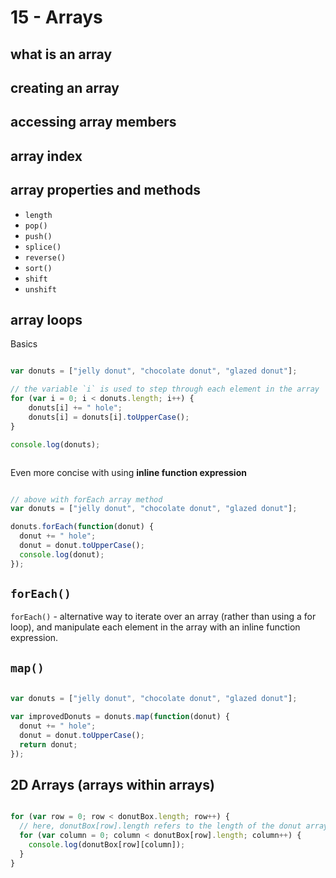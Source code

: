 
# 15 - Arrays

## what is an array

## creating an array

## accessing array members

## array index

## array properties and methods

- `length`
- `pop()`
- `push()`
- `splice()`
- `reverse()`
- `sort()`
- `shift`
- `unshift`

## array loops

Basics

```js

var donuts = ["jelly donut", "chocolate donut", "glazed donut"];

// the variable `i` is used to step through each element in the array
for (var i = 0; i < donuts.length; i++) {
    donuts[i] += " hole";
    donuts[i] = donuts[i].toUpperCase();
}

console.log(donuts);



```

Even more concise with using **inline function expression**

```js

// above with forEach array method
var donuts = ["jelly donut", "chocolate donut", "glazed donut"];

donuts.forEach(function(donut) {
  donut += " hole";
  donut = donut.toUpperCase();
  console.log(donut);
});

```



## `forEach()` 

`forEach()` - alternative way to iterate over an array (rather than using a 
for loop), and manipulate each element in the array with an inline function expression.


## `map()`

```js

var donuts = ["jelly donut", "chocolate donut", "glazed donut"];

var improvedDonuts = donuts.map(function(donut) {
  donut += " hole";
  donut = donut.toUpperCase();
  return donut;
});

```


## 2D Arrays (arrays within arrays)


```js

for (var row = 0; row < donutBox.length; row++) {
  // here, donutBox[row].length refers to the length of the donut array currently being looped over
  for (var column = 0; column < donutBox[row].length; column++) {
    console.log(donutBox[row][column]);
  }
}

```

